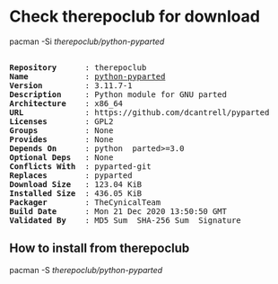 # Check therepoclub for download

pacman -Si *therepoclub/python-pyparted*

<div class="highlight"><pre class="highlight"><text>
<b>Repository</b>      : therepoclub
<b>Name</b>            : <a href="../../x86_64/python-pyparted-3.11.7-1-x86_64.pkg.tar.zst">python-pyparted</a>
<b>Version</b>         : 3.11.7-1
<b>Description</b>     : Python module for GNU parted
<b>Architecture</b>    : x86_64
<b>URL</b>             : https://github.com/dcantrell/pyparted
<b>Licenses</b>        : GPL2
<b>Groups</b>          : None
<b>Provides</b>        : None
<b>Depends On</b>      : python  parted>=3.0
<b>Optional Deps</b>   : None
<b>Conflicts With</b>  : pyparted-git
<b>Replaces</b>        : pyparted
<b>Download Size</b>   : 123.04 KiB
<b>Installed Size</b>  : 436.05 KiB
<b>Packager</b>        : TheCynicalTeam <wayne6324@gmail.com>
<b>Build Date</b>      : Mon 21 Dec 2020 13:50:50 GMT
<b>Validated By</b>    : MD5 Sum  SHA-256 Sum  Signature
</text></pre></div>

## How to install from therepoclub

pacman -S *therepoclub/python-pyparted*
